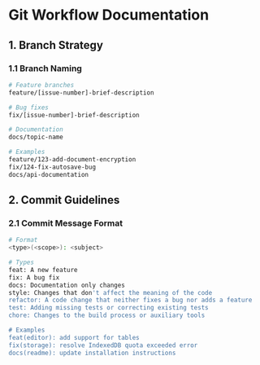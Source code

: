 # Git Workflow Documentation

## 1. Branch Strategy

### 1.1 Branch Naming
```bash
# Feature branches
feature/[issue-number]-brief-description

# Bug fixes
fix/[issue-number]-brief-description

# Documentation
docs/topic-name

# Examples
feature/123-add-document-encryption
fix/124-fix-autosave-bug
docs/api-documentation
```

## 2. Commit Guidelines

### 2.1 Commit Message Format
```bash
# Format
<type>(<scope>): <subject>

# Types
feat: A new feature
fix: A bug fix
docs: Documentation only changes
style: Changes that don't affect the meaning of the code
refactor: A code change that neither fixes a bug nor adds a feature
test: Adding missing tests or correcting existing tests
chore: Changes to the build process or auxiliary tools

# Examples
feat(editor): add support for tables
fix(storage): resolve IndexedDB quota exceeded error
docs(readme): update installation instructions
```